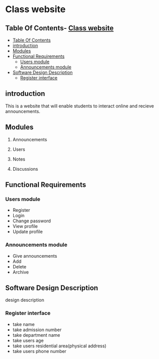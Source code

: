 # Class website

## Table Of Contents- [Class website](#class-website)
  - [Table Of Contents](#table-of-contents)
  - [introduction](#introduction)
  - [Modules](#modules)
  - [Functional Requirements](#functional-requirements)
    - [Users module](#users-module)
    - [Announcements module](#announcements-module)
  - [Software Design Description](#software-design-description)
    - [Register interface](#register-interface)

## introduction 

This is a website that will enable students to interact online and recieve announcements.

## Modules

1. Announcements

2. Users

3. Notes

4. Discussions

## Functional Requirements 

### Users module

- Register
- Login
- Change password
- View profile
- Update profile

### Announcements module
- Give announcements
- Add
- Delete
- Archive

## Software Design Description
design description

### Register interface
- take name
- take admission number
- take department name
- take users age
- take users residential area(physical address)
- take users phone number

